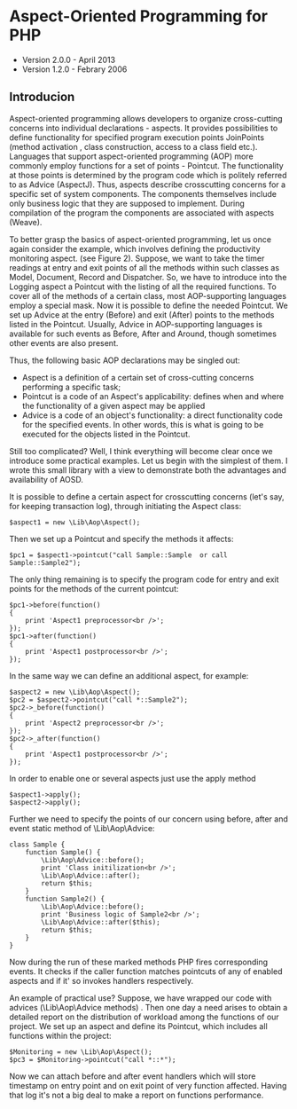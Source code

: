 # Aspect-Oriented Programming for PHP

* Version 2.0.0 - April 2013
* Version 1.2.0 - Febrary 2006

## Introducion

Aspect-oriented programming allows developers to organize cross-cutting concerns into individual declarations - aspects. It provides possibilities to define functionality for specified program execution points JoinPoints (method activation , class construction, access to a class field etc.). Languages that support aspect-oriented programming (AOP) more commonly employ functions for a set of points - Pointcut. The functionality at those points is determined by the program code which is politely referred to as Advice (AspectJ). Thus, aspects describe crosscutting concerns for a specific set of system components. The components themselves include only business logic that they are supposed to implement. During compilation of the program the components are associated with aspects (Weave).

To better grasp the basics of aspect-oriented programming, let us once again consider the example, which involves defining the productivity monitoring aspect. (see Figure 2). Suppose, we want to take the timer readings at entry and exit points of all the methods within such classes as Model, Document, Record and Dispatcher. So, we have to introduce into the Logging aspect a Pointcut with the listing of all the required functions. To cover all of the methods of a certain class, most AOP-supporting languages employ a special mask. Now it is possible to define the needed Pointcut. We set up Advice at the entry (Before) and exit (After) points to the methods listed in the Pointcut. Usually, Advice in AOP-supporting languages is available for such events as Before, After and Around, though sometimes other events are also present.

Thus, the following basic AOP declarations may be singled out:

* Aspect is a definition of a certain set of cross-cutting concerns performing a specific task;
* Pointcut is a code of an Aspect's applicability: defines when and where the functionality of a given aspect may be applied
* Advice is a code of an object's functionality: a direct functionality code for the specified events. In other words, this is what is going to be executed for the objects listed in the Pointcut.

Still too complicated? Well, I think everything will become clear once we introduce some practical examples. Let us begin with the simplest of them. I wrote this small library with a view to demonstrate both the advantages and availability of AOSD.

It is possible to define a certain aspect for crosscutting concerns (let's say, for keeping transaction log), through initiating the Aspect class:
```
$aspect1 = new \Lib\Aop\Aspect();
```
Then we set up a Pointcut and specify the methods it affects:
```
$pc1 = $aspect1->pointcut("call Sample::Sample  or call Sample::Sample2");
```
The only thing remaining is to specify the program code for entry and exit points for the methods of the current pointcut:
```
$pc1->before(function()
{
    print 'Aspect1 preprocessor<br />';
});
$pc1->after(function()
{
    print 'Aspect1 postprocessor<br />';
});
```
In the same way we can define an additional aspect, for example:
```
$aspect2 = new \Lib\Aop\Aspect();
$pc2 = $aspect2->pointcut("call *::Sample2");
$pc2->_before(function()
{
    print 'Aspect2 preprocessor<br />';
});
$pc2->_after(function()
{
    print 'Aspect1 postprocessor<br />';
});
```
In order to enable one or several aspects just use the apply method
```
$aspect1->apply();
$aspect2->apply();
```
Further we need to specify the points of our concern using before, after and event static method of \Lib\Aop\Advice:
```
class Sample {
    function Sample() {
        \Lib\Aop\Advice::before();
        print 'Class initilization<br />';
        \Lib\Aop\Advice::after();
        return $this;
    }
    function Sample2() {
        \Lib\Aop\Advice::before();
        print 'Business logic of Sample2<br />';
        \Lib\Aop\Advice::after($this);
        return $this;
    }
}
```
Now during the run of these marked methods PHP fires corresponding events. It checks if the caller function matches pointcuts of any of enabled aspects and if it' so invokes handlers respectively.

An example of  practical use? Suppose, we have wrapped our code with advices (\Lib\Aop\Advice methods) . Then one day a need arises to obtain a detailed report on the distribution of workload among the functions of our project. We set up an aspect and define its Pointcut, which includes all functions within the project:
```
$Monitoring = new \Lib\Aop\Aspect();
$pc3 = $Monitoring->pointcut("call *::*");
```
Now we can attach before and after event handlers which will store timestamp on entry point and on exit point of very function affected. Having that log it's not a big deal to make a report on functions performance.
